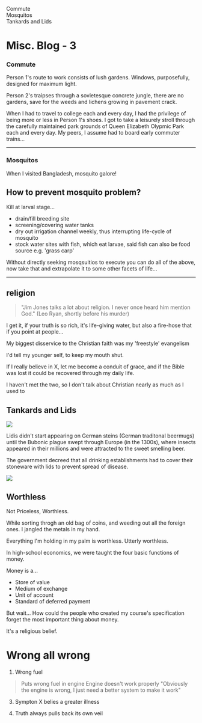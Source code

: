 <div id=toc>

- [Commute](#commute)
- [Mosquitos](#mosquitos)
- [Tankards and Lids](#tankards-and-lids)

</div>

# Misc. Blog - 3


### <a name=commute>Commute</a>

Person 1's route to work consists of lush gardens. Windows, purposefully, designed for maximum light. 

Person 2's traipses through  a sovietesque concrete jungle, there are no gardens, save for the weeds and lichens growing in pavement crack.

When I had to travel to college each and every day, I had the privilege of being more or less in Person 1's shoes. I got to take a leisurely stroll through the carefully maintained park grounds of Queen Elizabeth Olypmic Park each and every day. My peers, I assume had to board early commuter trains...

<hr>

### <a name=mosquitos>Mosquitos</a>

When I visited Bangladesh, mosquito galore!

## How to prevent mosquito problem?

Kill at larval stage...

- drain/fill breeding site
- screening/covering water tanks
- dry out irrigation channel weekly, thus interrupting life-cycle of mosquito
- stock water sites with fish, which eat larvae, said fish can also be food source e.g. 'grass carp'

Without directly seeking mosqsuitios to execute you can do all of the above, now take that and extrapolate it to some other facets of life...

<hr>

## religion

> "Jim Jones talks a lot about religion.  I never once heard him mention God."
(Leo Ryan, shortly before his murder)

I get it, if your truth is so rich, it's life-giving water, but also a fire-hose that if you point at people...

My biggest disservice to the Christian faith was my 'freestyle' evangelism

I'd tell my younger self, to keep my mouth shut.

If I really believe in X, let me become a conduit of grace, and if the Bible was lost it could be recovered through my daily life.

I haven't met the two, so I don't talk about Christian nearly as much as I used to

## <a name=tankards-and-lids>Tankards and Lids</a>

<img src=/pix/tankard-with-lid2.avif>

Lidis  didn't start appearing on German steins (German traditonal beermugs) until the Bubonic plague swept through Europe (in the 1300s), where insects appeared in their millions and were attracted to the sweet smelling beer. 

The government decreed that all drinking establishments had to cover their stoneware with lids to prevent spread of disease.

<img src=/pix/tankard-with-lid1.avif>

## Worthless

Not Priceless, Worthless. 

While sorting throgh an old bag of coins, and weeding out all the foreign ones. I jangled the metals in my hand.

Everything I'm holding in my palm is worthless. Utterly worthless.

In high-school economics, we were taught the four basic functions of money.

Money is a...

- Store of value
- Medium of exchange
- Unit of account
- Standard  of deferred payment

But wait... How could the people who created my course's specification forget the most important thing about money.

It's a religious belief.

# Wrong all wrong

1. Wrong fuel

> Puts wrong fuel in engine
> Engine doesn't work properly
> "Obviously the engine is wrong, I just need a better system to make it work"



3. Sympton X belies a greater illness

4. Truth always pulls back its own veil
